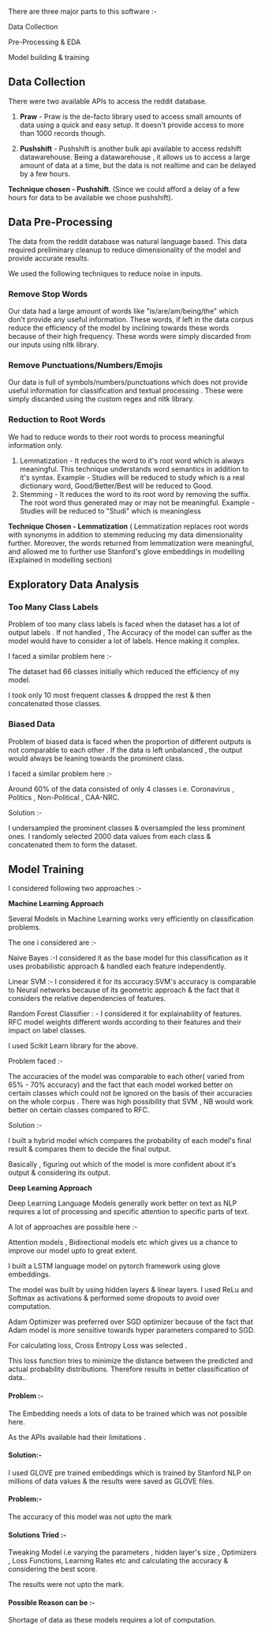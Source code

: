 There are three major parts to this software :-

Data Collection

Pre-Processing &amp; EDA

Model building &amp; training

## Data Collection

There were two available APIs to access the reddit database.

1. **Praw** - Praw is the de-facto library used to access small amounts of data using a quick and easy setup. It doesn&#39;t provide access to more than 1000 records though.

1. **Pushshift** - Pushshift is another bulk api available to access redshift datawarehouse. Being a datawarehouse , it allows us to access a large amount of data at a time, but the data is not realtime and can be delayed by a few hours.

**Technique chosen - Pushshift**. (Since we could afford a delay of a few hours for data to be available we chose pushshift).

## Data Pre-Processing

The data from the reddit database was natural language based. This data required preliminary cleanup to reduce dimensionality of the model and provide accurate results.

We used the following techniques to reduce noise in inputs.

### Remove Stop Words

Our data had a large amount of words like &quot;is/are/am/being/the&quot; which don&#39;t provide any useful information. These words, if left in the data corpus reduce the efficiency of the model by inclining towards these words because of their high frequency. These words were simply discarded from our inputs using nltk library.

### Remove Punctuations/Numbers/Emojis

Our data is full of symbols/numbers/punctuations which does not provide useful information for classification and textual processing . These were simply discarded using the custom regex and nltk library.

### Reduction to Root Words

We had to reduce words to their root words to process meaningful information only.

1. Lemmatization - It reduces the word to it&#39;s root word which is always meaningful. This technique understands word semantics in addition to it&#39;s syntax. Example - Studies will be reduced to study which is a real dictionary word, Good/Better/Best will be reduced to Good.
2. Stemming - It reduces the word to its root word by removing the suffix. The root word thus generated may or may not be meaningful. Example - Studies will be reduced to &quot;Studi&quot; which is meaningless

**Technique Chosen - Lemmatization** ( Lemmatization replaces root words with synonyms in addition to stemming reducing my data dimensionality further. Moreover, the words returned from lemmatization were meaningful, and allowed me to further use Stanford&#39;s glove embeddings in modelling (Explained in modelling section)

## Exploratory Data Analysis

### Too Many Class Labels

Problem of too many class labels is faced when the dataset has a lot of output labels . If not handled , The Accuracy of the model can suffer as the model would have to consider a lot of labels. Hence making it complex.

I faced a similar problem here :-

The dataset had 66 classes initially which reduced the efficiency of my model.

I took only 10 most frequent classes &amp; dropped the rest &amp; then concatenated those classes.

### Biased Data

Problem of biased data is faced when the proportion of different outputs is not comparable to each other . If the data is left unbalanced , the output would always be leaning towards the prominent class.

I faced a similar problem here :-

Around 60% of the data consisted of only 4 classes i.e. Coronavirus , Politics , Non-Political , CAA-NRC.

Solution :-

I undersampled the prominent classes &amp; oversampled the less prominent ones. I randomly selected 2000 data values from each class &amp; concatenated them to form the dataset.

## Model Training

I considered following two approaches :-

**Machine Learning Approach**

Several Models in Machine Learning works very efficiently on classification problems.

The one i considered are :-

Naive Bayes :-I considered it as the base model for this classification as it uses probabilistic approach &amp; handled each feature independently.

Linear SVM :- I considered it for its accuracy.SVM&#39;s accuracy is comparable to Neural networks because of its geometric approach &amp; the fact that it considers the relative dependencies of features.

Random Forest Classifier : - I considered it for explainability of features. RFC model weights different words according to their features and their impact on label classes.

I used Scikit Learn library for the above.

Problem faced :-

The accuracies of the model was comparable to each other( varied from 65% - 70% accuracy) and the fact that each model worked better on certain classes which could not be ignored on the basis of their accuracies on the whole corpus . There was high possibility that SVM , NB would work better on certain classes compared to RFC.

Solution :-

I built a hybrid model which compares the probability of each model&#39;s final result &amp; compares them to decide the final output.

Basically , figuring out which of the model is more confident about it&#39;s output &amp; considering its output.

**Deep Learning Approach**

Deep Learning Language Models generally work better on text as NLP requires a lot of processing and specific attention to specific parts of text.

A lot of approaches are possible here :-

Attention models , Bidirectional models etc which gives us a chance to improve our model upto to great extent.

I built a LSTM language model on pytorch framework using glove embeddings.

The model was built by using hidden layers &amp; linear layers. I used ReLu and Softmax as activations &amp; performed some dropouts to avoid over computation.

Adam Optimizer was preferred over SGD optimizer because of the fact that Adam model is more sensitive towards hyper parameters compared to SGD.

For calculating loss, Cross Entropy Loss was selected .

This loss function tries to minimize the distance between the predicted and actual probability distributions. Therefore results in better classification of data..

#### Problem :-

The Embedding needs a lots of data to be trained which was not possible here.

As the APIs available had their limitations .

#### Solution:-

I used GLOVE pre trained embeddings which is trained by Stanford NLP on millions of data values &amp; the results were saved as GLOVE files.

#### Problem:-

The accuracy of this model was not upto the mark

#### Solutions Tried :-

Tweaking Model i.e varying the parameters , hidden layer&#39;s size , Optimizers , Loss Functions, Learning Rates etc and calculating the accuracy &amp; considering the best score.

The results were not upto the mark.

#### Possible Reason can be :-

Shortage of data as these models requires a lot of computation.
